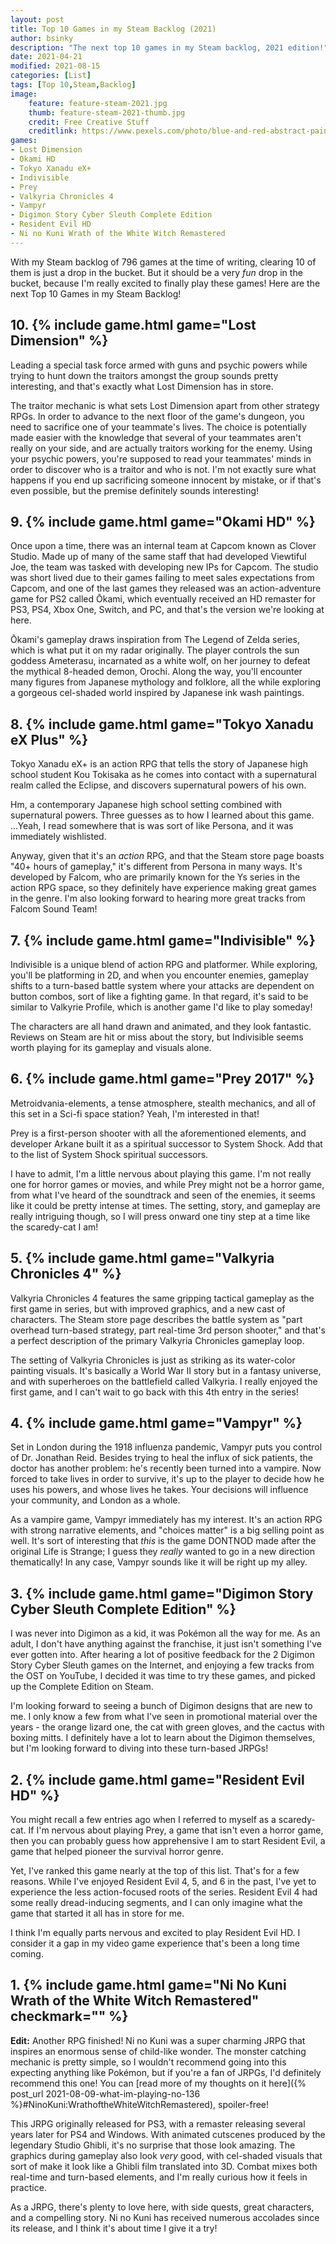 ```yaml
---
layout: post
title: Top 10 Games in my Steam Backlog (2021)
author: bsinky
description: "The next top 10 games in my Steam backlog, 2021 edition!"
date: 2021-04-21
modified: 2021-08-15
categories: [List]
tags: [Top 10,Steam,Backlog]
image:
    feature: feature-steam-2021.jpg
    thumb: feature-steam-2021-thumb.jpg
    credit: Free Creative Stuff
    creditlink: https://www.pexels.com/photo/blue-and-red-abstract-painting-5514994/
games:
- Lost Dimension
- Okami HD
- Tokyo Xanadu eX+
- Indivisible
- Prey
- Valkyria Chronicles 4
- Vampyr
- Digimon Story Cyber Sleuth Complete Edition
- Resident Evil HD
- Ni no Kuni Wrath of the White Witch Remastered
---
```


With my Steam backlog of 796 games at the time of writing, clearing 10 of them
is just a drop in the bucket. But it should be a very *fun* drop in the bucket,
because I'm really excited to finally play these games! Here are the next Top 10
Games in my Steam Backlog!
     
<!--more-->

## 10. {% include game.html game="Lost Dimension" %}

Leading a special task force armed with guns and psychic powers while trying to
hunt down the traitors amongst the group sounds pretty interesting, and that's
exactly what Lost Dimension has in store.

The traitor mechanic is what sets Lost Dimension apart from other strategy RPGs.
In order to advance to the next floor of the game's dungeon, you need to
sacrifice one of your teammate's lives. The choice is potentially made easier
with the knowledge that several of your teammates aren't really on your side,
and are actually traitors working for the enemy. Using your psychic powers,
you're supposed to read your teammates' minds in order to discover who is a
traitor and who is not. I'm not exactly sure what happens if you end up
sacrificing someone innocent by mistake, or if that's even possible, but the
premise definitely sounds interesting!

## 9. {% include game.html game="Okami HD" %}

Once upon a time, there was an internal team at Capcom known as Clover Studio.
Made up of many of the same staff that had developed Viewtiful Joe, the team was
tasked with developing new IPs for Capcom. The studio was short lived due to
their games failing to meet sales expectations from Capcom, and one of the last
games they released was an action-adventure game for PS2 called Ōkami, which
eventually received an HD remaster for PS3, PS4, Xbox One, Switch, and PC, and
that's the version we're looking at here.

Ōkami's gameplay draws inspiration from The Legend of Zelda series, which is
what put it on my radar originally. The player controls the sun goddess
Ameterasu, incarnated as a white wolf, on her journey to defeat the mythical
8-headed demon, Orochi. Along the way, you'll encounter many figures from
Japanese mythology and folklore, all the while exploring a gorgeous cel-shaded
world inspired by Japanese ink wash paintings.

## 8. {% include game.html game="Tokyo Xanadu eX Plus" %}

Tokyo Xanadu eX+ is an action RPG that tells the story of Japanese high school
student Kou Tokisaka as he comes into contact with a supernatural realm called
the Eclipse, and discovers supernatural powers of his own.

Hm, a contemporary Japanese high school setting combined with supernatural
powers. Three guesses as to how I learned about this game. ...Yeah, I read
somewhere that is was sort of like Persona, and it was immediately wishlisted.

Anyway, given that it's an *action* RPG, and that the Steam store page boasts
"40+ hours of gameplay," it's different from Persona in many ways. It's
developed by Falcom, who are primarily known for the Ys series in the action RPG
space, so they definitely have experience making great games in the genre. I'm
also looking forward to hearing more great tracks from Falcom Sound Team!

## 7. {% include game.html game="Indivisible" %}

Indivisible is a unique blend of action RPG and platformer. While exploring,
you'll be platforming in 2D, and when you encounter enemies, gameplay shifts to
a turn-based battle system where your attacks are dependent on button combos,
sort of like a fighting game. In that regard, it's said to be similar to
Valkyrie Profile, which is another game I'd like to play someday!

The characters are all hand drawn and animated, and they look fantastic. Reviews
on Steam are hit or miss about the story, but Indivisible seems worth playing
for its gameplay and visuals alone.

## 6. {% include game.html game="Prey 2017" %}

Metroidvania-elements, a tense atmosphere, stealth mechanics, and all of this
set in a Sci-fi space station? Yeah, I'm interested in that!

Prey is a first-person shooter with all the aforementioned elements, and
developer Arkane built it as a spiritual successor to System Shock. Add that to
the list of System Shock spiritual successors.

I have to admit, I'm a little nervous about playing this game. I'm not really
one for horror games or movies, and while Prey might not be a horror game, from
what I've heard of the soundtrack and seen of the enemies, it seems like it
could be pretty intense at times. The setting, story, and gameplay are really
intriguing though, so I will press onward one tiny step at a time like the
scaredy-cat I am!

## 5. {% include game.html game="Valkyria Chronicles 4" %}

Valkyria Chronicles 4 features the same gripping tactical gameplay as the first
game in series, but with improved graphics, and a new cast of characters. The
Steam store page describes the battle system as "part overhead turn-based
strategy, part real-time 3rd person shooter," and that's a perfect description
of the primary Valkyria Chronicles gameplay loop.

The setting of Valkyria Chronicles is just as striking as its water-color
painting visuals. It's basically a World War II story but in a fantasy universe,
and with superheroes on the battlefield called Valkyria. I really enjoyed the
first game, and I can't wait to go back with this 4th entry in the series!

## 4. {% include game.html game="Vampyr" %}

Set in London during the 1918 influenza pandemic, Vampyr puts you control of Dr.
Jonathan Reid. Besides trying to heal the influx of sick patients, the doctor
has another problem: he's recently been turned into a vampire. Now forced to
take lives in order to survive, it's up to the player to decide how he uses his
powers, and whose lives he takes. Your decisions will influence your community,
and London as a whole.

As a vampire game, Vampyr immediately has my interest. It's an action RPG with
strong narrative elements, and "choices matter" is a big selling point as well.
It's sort of interesting that *this* is the game DONTNOD made after the original
Life is Strange; I guess they *really* wanted to go in a new direction
thematically! In any case, Vampyr sounds like it will be right up my alley.

## 3. {% include game.html game="Digimon Story Cyber Sleuth Complete Edition" %}

I was never into Digimon as a kid, it was Pokémon all the way for me. As an
adult, I don't have anything against the franchise, it just isn't something I've
ever gotten into. After hearing a lot of positive feedback for the 2 Digimon
Story Cyber Sleuth games on the Internet, and enjoying a few tracks from the OST
on YouTube, I decided it was time to try these games, and picked up the Complete
Edition on Steam.

I'm looking forward to seeing a bunch of Digimon designs that are new to me. I
only know a few from what I've seen in promotional material over the years - the
orange lizard one, the cat with green gloves, and the cactus with boxing mitts.
I definitely have a lot to learn about the Digimon themselves, but I'm looking
forward to diving into these turn-based JRPGs!

## 2. {% include game.html game="Resident Evil HD" %}

You might recall a few entries ago when I referred to myself as a scaredy-cat.
If I'm nervous about playing Prey, a game that isn't even a horror game, then
you can probably guess how apprehensive I am to start Resident Evil, a game that
helped pioneer the survival horror genre.

Yet, I've ranked this game nearly at the top of this list. That's for a few
reasons. While I've enjoyed Resident Evil 4, 5, and 6 in the past, I've yet to
experience the less action-focused roots of the series. Resident Evil 4 had some
really dread-inducing segments, and I can only imagine what the game that
started it all has in store for me.

I think I'm equally parts nervous and excited to play Resident Evil HD. I
consider it a gap in my video game experience that's been a long time coming.

## 1. {% include game.html game="Ni No Kuni Wrath of the White Witch Remastered" checkmark="" %}

**Edit:** Another RPG finished! Ni no Kuni was a super charming JRPG that
inspires an enormous sense of child-like wonder. The monster catching mechanic
is pretty simple, so I wouldn't recommend going into this expecting anything
like Pokémon, but if you're a fan of JRPGs, I'd definitely recommend this one!
You can [read more of my thoughts on it here]({% post_url
2021-08-09-what-im-playing-no-136 %}#NinoKuni:WrathoftheWhiteWitchRemastered),
spoiler-free!

This JRPG originally released for PS3, with a remaster releasing several years
later for PS4 and Windows. With animated cutscenes produced by the legendary
Studio Ghibli, it's no surprise that those look amazing. The graphics during
gameplay also look *very* good, with cel-shaded visuals that sort of make it
look like a Ghibli film translated into 3D. Combat mixes both real-time and
turn-based elements, and I'm really curious how it feels in practice.

As a JRPG, there's plenty to love here, with side quests, great characters, and
a compelling story. Ni no Kuni has received numerous accolades since its
release, and I think it's about time I give it a try!
